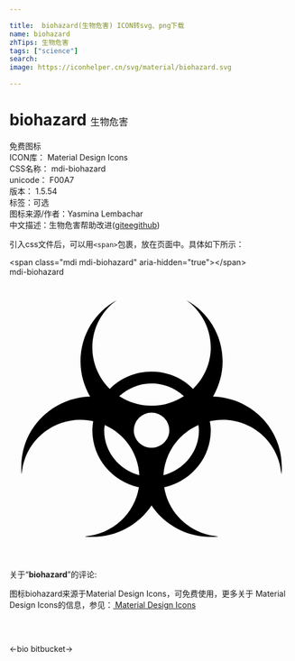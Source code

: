 ```yaml
---

title:  biohazard(生物危害) ICON转svg、png下载
name: biohazard
zhTips: 生物危害
tags: ["science"]
search: 
image: https://iconhelper.cn/svg/material/biohazard.svg

---
```


# biohazard  <small style="font-size: 60%;font-weight: 100">生物危害</small>


<div class="detail-page">
<p>
<span><span class="badge-success badge">免费图标</span> </span>
<br/>
<span>
ICON库：
<span class="badge-secondary badge">Material Design Icons</span> 
</span>
<br/>
<span>
CSS名称：
<span class="badge-secondary badge">mdi-biohazard</span> 
</span>
<br/>
<span>
unicode：
<span class="badge-secondary badge">F00A7</span> 
<copy-btn content='F00A7' btn-title=""></copy-btn>
<copy-btn :content='String.fromCodePoint(parseInt("F00A7", 16))' btn-title="复制U"></copy-btn>
</span>
<br/>
<span>
版本：
<span class="badge-secondary badge">1.5.54</span> 
</span><br/><span>标签：<span class="badge-light badge"><router-link to="/tags/science.html">可选</router-link></span></span>
<br/>
<span>图标来源/作者：<span class="badge-light badge">Yasmina Lembachar</span></span> 
<br/>
<span class="zh-detail">中文描述：<span class="badge-primary badge">生物危害</span><span class="help-link"><span>帮助改进</span>(<a href="https://gitee.com/liuwave/icon-helper/edit/master/json/material/biohazard.json" target="_blank" rel="noopener noreferrer">gitee</a><a href="https://github.com/liuwave/icon-helper/edit/master/json/material/biohazard.json" target="_blank" rel="noopener noreferrer">github</a></span>)</span><br/>
</p>
</div>
<div class="alert alert-dark">
  <i class="mdi mdi-biohazard mdi-48px"></i>
  <i class="mdi mdi-biohazard mdi-36px"></i>
  <i class="mdi mdi-biohazard mdi-24px"></i>
  <i class="mdi mdi-biohazard mdi-18px"></i>
</div>
<div>
  <p>引入css文件后，可以用<code>&lt;span&gt;</code>包裹，放在页面中。具体如下所示：    
  </p>
  <div class="alert alert-primary" style="font-size: 14px">
    &lt;span class="mdi mdi-biohazard" aria-hidden="true"&gt;&lt;/span&gt;
    <copy-btn content='<span class="mdi mdi-biohazard" aria-hidden="true"></span>'></copy-btn>
  </div>
  <div class="alert alert-secondary">
    <i class="mdi mdi-biohazard"
    style="font-size: 24px"
    aria-hidden="true"></i> mdi-biohazard
    <copy-btn content="mdi-biohazard" btn-title="复制图标名称"></copy-btn>
  </div>
</div>
<div id="svg" class="svg-wrap">
<svg xmlns="http://www.w3.org/2000/svg" viewBox="0 0 24 24"><path d="M23,16.06C23,16.29 23,16.5 22.96,16.7C22.78,14.14 20.64,12.11 18,12.11C17.63,12.11 17.27,12.16 16.92,12.23C16.96,12.5 17,12.73 17,13C17,15.35 15.31,17.32 13.07,17.81C13.42,20.05 15.31,21.79 17.65,21.96C17.43,22 17.22,22 17,22C14.92,22 13.07,20.94 12,19.34C10.93,20.94 9.09,22 7,22C6.78,22 6.57,22 6.35,21.96C8.69,21.79 10.57,20.06 10.93,17.81C8.68,17.32 7,15.35 7,13C7,12.73 7.04,12.5 7.07,12.23C6.73,12.16 6.37,12.11 6,12.11C3.36,12.11 1.22,14.14 1.03,16.7C1,16.5 1,16.29 1,16.06C1,12.85 3.59,10.24 6.81,10.14C6.3,9.27 6,8.25 6,7.17C6,4.94 7.23,3 9.06,2C7.81,2.9 7,4.34 7,6C7,7.35 7.56,8.59 8.47,9.5C9.38,8.59 10.62,8.04 12,8.04C13.37,8.04 14.62,8.59 15.5,9.5C16.43,8.59 17,7.35 17,6C17,4.34 16.18,2.9 14.94,2C16.77,3 18,4.94 18,7.17C18,8.25 17.7,9.27 17.19,10.14C20.42,10.24 23,12.85 23,16.06M9.27,10.11C10.05,10.62 11,10.92 12,10.92C13,10.92 13.95,10.62 14.73,10.11C14,9.45 13.06,9.03 12,9.03C10.94,9.03 10,9.45 9.27,10.11M12,14.47C12.82,14.47 13.5,13.8 13.5,13A1.5,1.5 0 0,0 12,11.5A1.5,1.5 0 0,0 10.5,13C10.5,13.8 11.17,14.47 12,14.47M10.97,16.79C10.87,14.9 9.71,13.29 8.05,12.55C8.03,12.7 8,12.84 8,13C8,14.82 9.27,16.34 10.97,16.79M15.96,12.55C14.29,13.29 13.12,14.9 13,16.79C14.73,16.34 16,14.82 16,13C16,12.84 15.97,12.7 15.96,12.55Z" /></svg>
</div>
<detail full-name='mdi-biohazard'></detail>
<div class="icon-detail__container">
<p>关于“<b>biohazard</b>”的评论:</p>
</div>
<Vssue title="关于“biohazard”的评论" />    
<div><p>图标biohazard来源于Material Design Icons，可免费使用，更多关于 Material Design Icons的信息，参见：<a target="_blank" href="https://iconhelper.cn/material.html"> Material Design Icons</a>
</p></div>

<div style="padding:2rem 0 " class="page-nav"><p class="inner"><span class="prev">←<router-link to="/icon/bio.html">bio</router-link></span> <span class="next"><router-link to="/icon/bitbucket.html">bitbucket</router-link>→</span></p></div>

